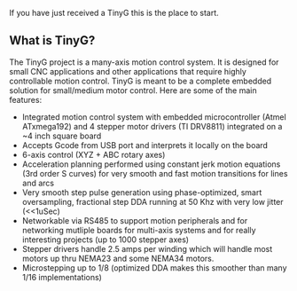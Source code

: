 If you have just received a TinyG this is the place to start.

## What is TinyG?
The TinyG project is a many-axis motion control system. It is designed for small CNC applications and other applications that require highly controllable motion control. TinyG is meant to be a complete embedded solution for small/medium motor control.&nbsp;Here are some of the main features: 

* Integrated motion control system with embedded microcontroller (Atmel ATxmega192) and 4 stepper motor drivers (TI DRV8811) integrated on a ~4 inch square board 
* Accepts Gcode from USB port and interprets it locally on the board 
* 6-axis control (XYZ + ABC rotary axes) 
* Acceleration planning performed using constant jerk motion equations (3rd order S curves) for very smooth and fast motion transitions for lines and arcs 
* Very smooth step pulse generation using phase-optimized, smart oversampling, fractional step DDA running at 50 Khz with very low jitter (&lt;&lt;1uSec) 
* Networkable via RS485 to support motion peripherals and for networking mutliple boards for multi-axis systems and for really interesting projects (up to 1000 stepper axes) 
* Stepper drivers handle 2.5 amps per winding which will handle most motors up thru NEMA23 and some NEMA34 motors. 
* Microstepping up to 1/8 (optimized DDA makes this smoother than many 1/16 implementations)